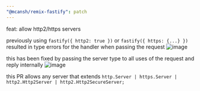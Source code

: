 ```yaml
---
"@mcansh/remix-fastify": patch
---
```


feat: allow http2/https servers

previously using `fastify({ http2: true })` or `fastify({ https: {...} })` resulted in type errors for the handler when passing the request
![image](https://github.com/mcansh/remix-fastify/assets/11698668/7a02b889-a9a9-4ddb-8686-ef6cda8d1bae)

this has been fixed by passing the server type to all uses of the request and reply internally
![image](https://github.com/mcansh/remix-fastify/assets/11698668/ff23882b-c169-4b61-bc5f-90683c52fc1b)

this PR allows any server that extends `http.Server | https.Server | http2.Http2Server | http2.Http2SecureServer;`
